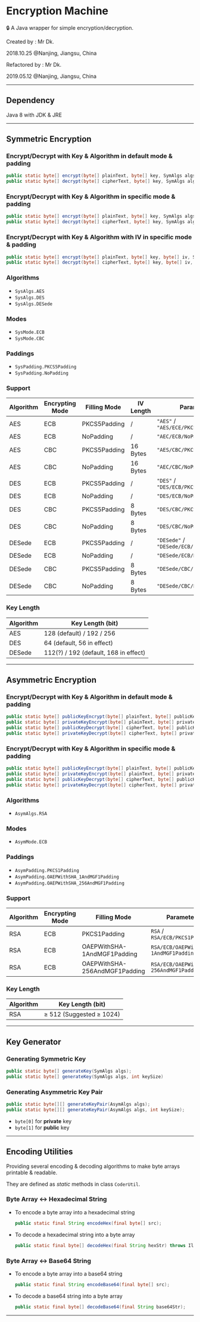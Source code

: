 # Encryption Machine

🔒 A Java wrapper for simple encryption/decryption.

Created by : Mr Dk.

2018.10.25 @Nanjing, Jiangsu, China

Refactored by : Mr Dk.

2019.05.12 @Nanjing, Jiangsu, China

---

## Dependency

Java 8 with JDK & JRE

---

## Symmetric Encryption

### Encrypt/Decrypt with __Key__ & __Algorithm__ in default mode & padding

```java
public static byte[] encrypt(byte[] plainText, byte[] key, SymAlgs algs);
public static byte[] decrypt(byte[] cipherText, byte[] key, SymAlgs algs);
```

### Encrypt/Decrypt with __Key__ & __Algorithm__ in specific __mode__ & __padding__

```java
public static byte[] encrypt(byte[] plainText, byte[] key, SymAlgs algs, SymMode mode, SymPadding padd);
public static byte[] decrypt(byte[] cipherText, byte[] key, SymAlgs algs, SymMode mode, SymPadding padd);
```

### Encrypt/Decrypt with __Key__ & __Algorithm__ with __IV__ in specific __mode__ & __padding__

```java
public static byte[] encrypt(byte[] plainText, byte[] key, byte[] iv, SymAlgs algs, SymMode mode, SymPadding padd);
public static byte[] decrypt(byte[] cipherText, byte[] key, byte[] iv, SymAlgs algs, SymMode mode, SymPadding padd);
```

### Algorithms

* `SysAlgs.AES`
* `SysAlgs.DES`
* `SysAlgs.DESede`

### Modes

* `SysMode.ECB`
* `SysMode.CBC`

### Paddings

* `SysPadding.PKCS5Padding`
* `SysPadding.NoPadding`

### Support

| Algorithm | Encrypting Mode | Filling Mode | IV Length | Parameter                                |
| --------- | --------------- | ------------ | --------- | ---------------------------------------- |
| AES       | ECB             | PKCS5Padding | /         | `"AES"` / `"AES/ECE/PKCS5Padding"`       |
| AES       | ECB             | NoPadding    | /         | `"AEC/ECB/NoPadding"`                    |
| AES       | CBC             | PKCS5Padding | 16 Bytes  | `"AES/CBC/PKCS5Padding"`                 |
| AES       | CBC             | NoPadding    | 16 Bytes  | `"AEC/CBC/NoPadding"`                    |
| DES       | ECB             | PKCS5Padding | /         | `"DES"` / `"DES/ECB/PKCS5Padding"`       |
| DES       | ECB             | NoPadding    | /         | `"DES/ECB/NoPadding"`                    |
| DES       | CBC             | PKCS5Padding | 8 Bytes   | `"DES/CBC/PKCS5Padding"`                 |
| DES       | CBC             | NoPadding    | 8 Bytes   | `"DES/CBC/NoPadding"`                    |
| DESede    | ECB             | PKCS5Padding | /         | `"DESede"` / `"DESede/ECB/PKCS5Padding"` |
| DESede    | ECB             | NoPadding    | /         | `"DESede/ECB/NoPadding"`                 |
| DESede    | CBC             | PKCS5Padding | 8 Bytes   | `"DESede/CBC/PKCS5Padding"`              |
| DESede    | CBC             | NoPadding    | 8 Bytes   | `"DESede/CBC/NoPadding"`                 |

### Key Length

| Algorithm | Key Length (bit)                      |
| --------- | ------------------------------------- |
| AES       | 128 (default) / 192 / 256             |
| DES       | 64 (default, 56 in effect)            |
| DESede    | 112(?) / 192 (default, 168 in effect) |

---

## Asymmetric Encryption

### Encrypt/Decrypt with __Key__ & __Algorithm__ in default __mode__ & __padding__

```java
public static byte[] publicKeyEncrypt(byte[] plainText, byte[] publicKey, AsymAlgs algs);
public static byte[] privateKeyEncrypt(byte[] plainText, byte[] privateKey, AsymAlgs algs)
public static byte[] publicKeyDecrypt(byte[] cipherText, byte[] publicKey, AsymAlgs algs)
public static byte[] privateKeyDecrypt(byte[] cipherText, byte[] privateKey, AsymAlgs algs);
```

### Encrypt/Decrypt with __Key__ & __Algorithm__ in specific __mode__ & __padding__

```java
public static byte[] publicKeyEncrypt(byte[] plainText, byte[] publicKey, AsymAlgs algs, AsymMode mode, AsymPadding padd);
public static byte[] privateKeyEncrypt(byte[] plainText, byte[] privateKey, AsymAlgs algs, AsymMode mode, AsymPadding padd);
public static byte[] publicKeyDecrypt(byte[] cipherText, byte[] publicKey, AsymAlgs algs, AsymMode mode, AsymPadding padd);
public static byte[] privateKeyDecrypt(byte[] cipherText, byte[] privateKey, AsymAlgs algs, AsymMode mode, AsymPadding padd);
```

### Algorithms

* `AsymAlgs.RSA`

### Modes

* `AsymMode.ECB`

### Paddings

* `AsymPadding.PKCS1Padding`
* `AsymPadding.OAEPWithSHA_1AndMGF1Padding`
* `AsymPadding.OAEPWithSHA_256AndMGF1Padding`

### Support

| Algorithm | Encrypting Mode | Filling Mode                  | Parameter                               |
| --------- | --------------- | ----------------------------- | --------------------------------------- |
| RSA       | ECB             | PKCS1Padding                  | `RSA` / `RSA/ECB/PKCS1Padding`          |
| RSA       | ECB             | OAEPWithSHA-1AndMGF1Padding   | `RSA/ECB/OAEPWithSHA-1AndMGF1Padding`   |
| RSA       | ECB             | OAEPWithSHA-256AndMGF1Padding | `RSA/ECB/OAEPWithSHA-256AndMGF1Padding` |

### Key Length

| Algorithm | Key Length (bit)         |
| --------- | ------------------------ |
| RSA       | ≥ 512 (Suggested ≥ 1024) |

---

## Key Generator

### Generating Symmetric Key

```java
public static byte[] generateKey(SymAlgs algs);
public static byte[] generateKey(SymAlgs algs, int keySize)
```

### Generating Asymmetric Key Pair

```java
public static byte[][] generateKeyPair(AsymAlgs algs);
public static byte[][] generateKeyPair(AsymAlgs algs, int keySize);
```

* `byte[0]` for __private__ key
* `byte[1]` for __public__ key

---

## Encoding Utilities

Providing several encoding & decoding algorithms to make byte arrays printable & readable.

They are defined as _static_ methods in class `CoderUtil`.

### Byte Array &harr; Hexadecimal String

* To encode a byte array into a hexadecimal string

  ```java
  public static final String encodeHex(final byte[] src);
  ```

* To decode a hexadecimal string into a byte array

  ```java
  public static final byte[] decodeHex(final String hexStr) throws IllegalHexCharacterException;
  ```

### Byte Array &harr; Base64 String

* To encode a byte array into a base64 string

  ```java
  public static final String encodeBase64(final byte[] src);
  ```

* To decode a base64 string into a byte array

  ```java
  public static final byte[] decodeBase64(final String base64Str);
  ```

---

